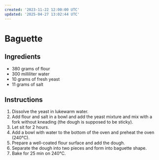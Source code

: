 ```yaml
---
created: '2023-11-22 12:00:00 UTC'
updated: '2025-04-27 13:02:44 UTC'
---
```


# Baguette

## Ingredients

- 380 grams of flour
- 300 milliliter water
- 10 grams of fresh yeast
- 11 grams of salt

## Instructions

1. Dissolve the yeast in lukewarm water.
1. Add flour and salt in a bowl and add the yeast mixture and mix with a fork without kneading (the dough is supposed to be sticky).
1. Let sit for 2 hours.
1. Add a bowl with water to the bottom of the oven and preheat the oven (240°C).
1. Prepare a well-coated flour surface and add the dough.
1. Separate the dough into two pieces and form into baguette shape.
1. Bake for 25 min on 240°C.

